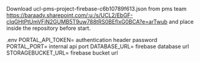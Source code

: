 Download 
ucl-pms-project-firebase-c6b10789f613.json
from pms team 
https://baraadv.sharepoint.com/:u:/s/UCL2/EbGF-cIqGHtPtUmVFiN2GUMB5T9uw788tRS0BEflxG0BCA?e=arTwub
and place inside the repository before start.

.env
PORTAL_API_TOKEN= authentication header password
PORTAL_PORT= internal api port
DATABASE_URL= firebase database url
STORAGEBUCKET_URL= firebase bucket url